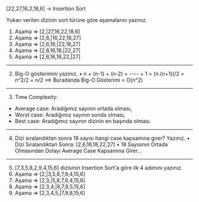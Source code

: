 [22,27,16,2,18,6] -> Insertion Sort

Yukarı verilen dizinin sort türüne göre aşamalarını yazınız.
1. Aşama => [2,|27,16,22,18,6]
2. Aşama => [2,6,|16,22,18,27]
3. Aşama => [2,6,16,|22,18,27]
4. Aşama => [2,6,16,18,|22,27]
5. Aşama => [2,6,16,18,22,|27]
________________________________________
2. Big-O gösterimini yazınız.
•	n + (n-1) + (n-2) + ---- + 1 = (n.(n+1))/2 = n^2/2 + n/2 ==> Buradanda Big-O Gösterimi = O(n^2)
________________________________________
3. Time Complexity:
- Average case: Aradığımız sayının ortada olması,
- Worst case: Aradığımız sayının sonda olması, 
- Best case: Aradığımız sayının dizinin en başında olması.
________________________________________
4. Dizi sıralandıktan sonra 18 sayısı hangi case kapsamına girer? Yazınız.
•	Dizi Sıralandıktan Sonra: [2,6,16,18,22,27]
•	18 Sayısının Ortada Olmasından Dolayı Average Case Kapsamına Girer...
________________________________________
5. [7,3,5,8,2,9,4,15,6] dizisinin Insertion Sort'a göre ilk 4 adımını yazınız.
1. Aşama => [2,|3,5,8,7,9,4,15,6]
2. Aşama => [2,3,|5,8,7,9,4,15,6]
3. Aşama => [2,3,4,|8,7,9,5,15,6]
4. Aşama => [2,3,4,5,|7,9,8,15,6]


